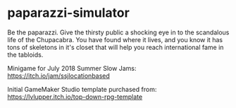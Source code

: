 # paparazzi-simulator

Be the paparazzi. Give the thirsty public a shocking eye in to the scandalous life of the Chupacabra.
You have found where it lives, and you know it has tons of skeletons in it's closet that will
help you reach international fame in the tabloids.

Minigame for July 2018 Summer Slow Jams:
https://itch.io/jam/ssjlocationbased

Initial GameMaker Studio template purchased from:
https://lvlupper.itch.io/top-down-rpg-template
